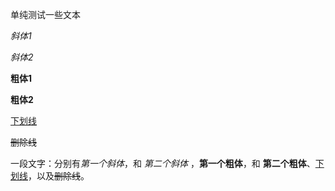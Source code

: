单纯测试一些文本

*斜体1*

_斜体2_

**粗体1**

__粗体2__

<u>下划线</u>

~~删除线~~

一段文字：分别有*第一个斜体*，和 _第二个斜体_ ，**第一个粗体**，和 __第二个粗体__、<u>下划线</u>，以及~~删除线~~。
